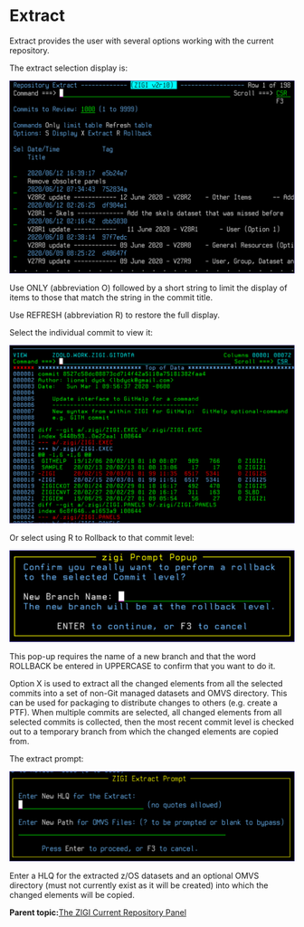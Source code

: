 # Extract

Extract provides the user with several options working with the current repository.

The extract selection display is:

![](media/img(36).png)

Use ONLY \(abbreviation O\) followed by a short string to limit the display of items to those that match the string in the commit title.

Use REFRESH \(abbreviation R\) to restore the full display.

Select the individual commit to view it:

![](media/img(37).png)

Or select using R to Rollback to that commit level:

![](media/img(38).png)

This pop-up requires the name of a new branch and that the word ROLLBACK be entered in UPPERCASE to confirm that you want to do it.

Option X is used to extract all the changed elements from all the selected commits into a set of non-Git managed datasets and OMVS directory. This can be used for packaging to distribute changes to others \(e.g. create a PTF\). When multiple commits are selected, all changed elements from all selected commits is collected, then the most recent commit level is checked out to a temporary branch from which the changed elements are copied from.

The extract prompt:

![](media/img(39).png)

Enter a HLQ for the extracted z/OS datasets and an optional OMVS directory \(must not currently exist as it will be created\) into which the changed elements will be copied.

**Parent topic:**[The ZIGI Current Repository Panel](zOS_ISPF_Git_Interface_Users_Guide_V3R0_the_zigi_current_repository_panel.html)

